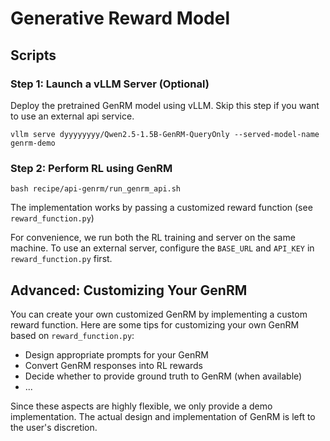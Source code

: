 # Generative Reward Model

## Scripts

### Step 1: Launch a vLLM Server (Optional)

Deploy the pretrained GenRM model using vLLM. Skip this step if you want to use an external api service.

```
vllm serve dyyyyyyyy/Qwen2.5-1.5B-GenRM-QueryOnly --served-model-name genrm-demo
```

### Step 2: Perform RL using GenRM

```
bash recipe/api-genrm/run_genrm_api.sh
```

The implementation works by passing a customized reward function (see `reward_function.py`)

For convenience, we run both the RL training and server on the same machine. To use an external server, configure the `BASE_URL` and `API_KEY` in `reward_function.py` first.


## Advanced: Customizing Your GenRM

You can create your own customized GenRM by implementing a custom reward function. Here are some tips for customizing your own GenRM based on `reward_function.py`:

- Design appropriate prompts for your GenRM
- Convert GenRM responses into RL rewards
- Decide whether to provide ground truth to GenRM (when available)
- ...

Since these aspects are highly flexible, we only provide a demo implementation. The actual design and implementation of GenRM is left to the user's discretion.
